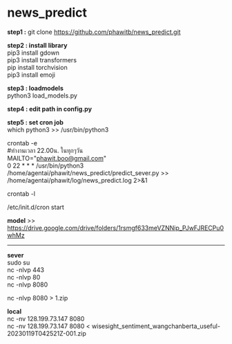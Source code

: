# news_predict
  
**step1 :** git clone https://github.com/phawitb/news_predict.git  
  
**step2 : install library**  
  pip3 install gdown  
  pip3 install transformers  
  pip install torchvision  
  pip3 install emoji  
  
**step3 : loadmodels**  
python3 load_models.py  
  
**step4 : edit path in config.py**  
  
**step5 : set cron job**  
which python3 >> /usr/bin/python3   
  
crontab -e  
#ทำงานเวลา 22.00น. ในทุกๆวัน  
MAILTO="phawit.boo@gmail.com"  
0 22 * * * /usr/bin/python3 /home/agentai/phawit/news_predict/predict_sever.py >> /home/agentai/phawit/log/news_predict.log 2>&1  
  
crontab -l  
  
/etc/init.d/cron start  
  
  
**model** >> https://drive.google.com/drive/folders/1rsmgf633meVZNNip_PJwFJRECPu0whMz  
  
-------------------------------------------------------------

**sever**  
sudo su  
nc -nlvp 443  
nc -nlvp 80  
nc -nlvp 8080  

nc -nlvp 8080 > 1.zip  

**local**  
nc -nv 128.199.73.147 8080  
nc -nv 128.199.73.147 8080 < wisesight_sentiment_wangchanberta_useful-20230119T042521Z-001.zip  


